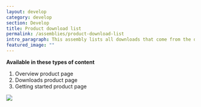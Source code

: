 ```yaml
---
layout: develop
category: develop
section: Develop
title: Product download list
permalink: /assemblies/product-download-list
intro_paragraph: This assembly lists all downloads that come from the download manager for a specific product. It will reference the product node to show downloads.
featured_image: ""
---
```

**Available in these types of content**

1. Overview product page
2. Downloads product page
3. Getting started product page

![](/design-manual/assets/uploads/product-download-list-example.png)
